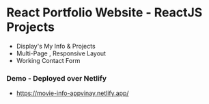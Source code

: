 # React Portfolio Website - ReactJS Projects
* Display's My Info & Projects
* Multi-Page , Responsive Layout
* Working Contact Form

### Demo - Deployed over Netlify 
* https://movie-info-appvinay.netlify.app/
